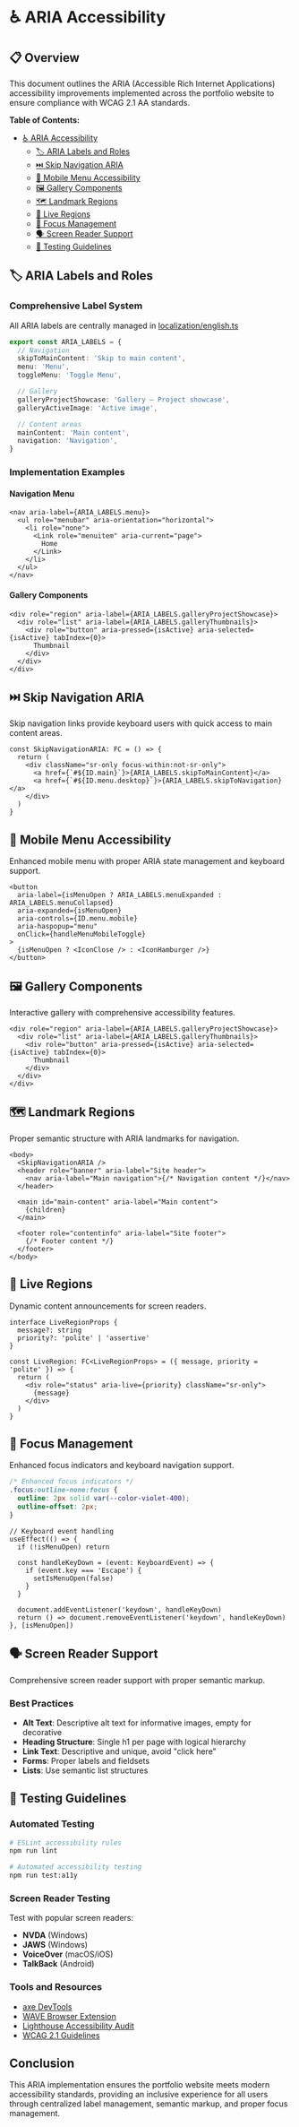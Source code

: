 # ♿ ARIA Accessibility

## 📋 Overview

This document outlines the ARIA (Accessible Rich Internet Applications) accessibility improvements implemented across the portfolio website to ensure compliance with WCAG 2.1 AA standards.

**Table of Contents:**

- [♿ ARIA Accessibility](#-aria-accessibility)
  - [🏷️ ARIA Labels and Roles](#️-aria-labels-and-roles)
  - [⏭️ Skip Navigation ARIA](#️-skip-navigation-aria)
  - [📱 Mobile Menu Accessibility](#-mobile-menu-accessibility)
  - [🖼️ Gallery Components](#️-gallery-components)
  - [🗺️ Landmark Regions](#️-landmark-regions)
  - [📢 Live Regions](#-live-regions)
  - [🎯 Focus Management](#-focus-management)
  - [🗣️ Screen Reader Support](#️-screen-reader-support)
  - [🧪 Testing Guidelines](#-testing-guidelines)

## 🏷️ ARIA Labels and Roles

### Comprehensive Label System

All ARIA labels are centrally managed in [localization/english.ts](../../localization/english.ts)

```typescript
export const ARIA_LABELS = {
  // Navigation
  skipToMainContent: 'Skip to main content',
  menu: 'Menu',
  toggleMenu: 'Toggle Menu',

  // Gallery
  galleryProjectShowcase: 'Gallery — Project showcase',
  galleryActiveImage: 'Active image',

  // Content areas
  mainContent: 'Main content',
  navigation: 'Navigation',
}
```

### Implementation Examples

#### Navigation Menu

```tsx
<nav aria-label={ARIA_LABELS.menu}>
  <ul role="menubar" aria-orientation="horizontal">
    <li role="none">
      <Link role="menuitem" aria-current="page">
        Home
      </Link>
    </li>
  </ul>
</nav>
```

#### Gallery Components

```tsx
<div role="region" aria-label={ARIA_LABELS.galleryProjectShowcase}>
  <div role="list" aria-label={ARIA_LABELS.galleryThumbnails}>
    <div role="button" aria-pressed={isActive} aria-selected={isActive} tabIndex={0}>
      Thumbnail
    </div>
  </div>
</div>
```

## ⏭️ Skip Navigation ARIA

Skip navigation links provide keyboard users with quick access to main content areas.

```tsx
const SkipNavigationARIA: FC = () => {
  return (
    <div className="sr-only focus-within:not-sr-only">
      <a href={`#${ID.main}`}>{ARIA_LABELS.skipToMainContent}</a>
      <a href={`#${ID.menu.desktop}`}>{ARIA_LABELS.skipToNavigation}</a>
    </div>
  )
}
```

## 📱 Mobile Menu Accessibility

Enhanced mobile menu with proper ARIA state management and keyboard support.

```tsx
<button
  aria-label={isMenuOpen ? ARIA_LABELS.menuExpanded : ARIA_LABELS.menuCollapsed}
  aria-expanded={isMenuOpen}
  aria-controls={ID.menu.mobile}
  aria-haspopup="menu"
  onClick={handleMenuMobileToggle}
>
  {isMenuOpen ? <IconClose /> : <IconHamburger />}
</button>
```

## 🖼️ Gallery Components

Interactive gallery with comprehensive accessibility features.

```tsx
<div role="region" aria-label={ARIA_LABELS.galleryProjectShowcase}>
  <div role="list" aria-label={ARIA_LABELS.galleryThumbnails}>
    <div role="button" aria-pressed={isActive} aria-selected={isActive} tabIndex={0}>
      Thumbnail
    </div>
  </div>
</div>
```

## 🗺️ Landmark Regions

Proper semantic structure with ARIA landmarks for navigation.

```tsx
<body>
  <SkipNavigationARIA />
  <header role="banner" aria-label="Site header">
    <nav aria-label="Main navigation">{/* Navigation content */}</nav>
  </header>

  <main id="main-content" aria-label="Main content">
    {children}
  </main>

  <footer role="contentinfo" aria-label="Site footer">
    {/* Footer content */}
  </footer>
</body>
```

## 📢 Live Regions

Dynamic content announcements for screen readers.

```tsx
interface LiveRegionProps {
  message?: string
  priority?: 'polite' | 'assertive'
}

const LiveRegion: FC<LiveRegionProps> = ({ message, priority = 'polite' }) => {
  return (
    <div role="status" aria-live={priority} className="sr-only">
      {message}
    </div>
  )
}
```

## 🎯 Focus Management

Enhanced focus indicators and keyboard navigation support.

```css
/* Enhanced focus indicators */
.focus:outline-none:focus {
  outline: 2px solid var(--color-violet-400);
  outline-offset: 2px;
}
```

```tsx
// Keyboard event handling
useEffect(() => {
  if (!isMenuOpen) return

  const handleKeyDown = (event: KeyboardEvent) => {
    if (event.key === 'Escape') {
      setIsMenuOpen(false)
    }
  }

  document.addEventListener('keydown', handleKeyDown)
  return () => document.removeEventListener('keydown', handleKeyDown)
}, [isMenuOpen])
```

## 🗣️ Screen Reader Support

Comprehensive screen reader support with proper semantic markup.

### Best Practices

- **Alt Text**: Descriptive alt text for informative images, empty for decorative
- **Heading Structure**: Single h1 per page with logical hierarchy
- **Link Text**: Descriptive and unique, avoid "click here"
- **Forms**: Proper labels and fieldsets
- **Lists**: Use semantic list structures

## 🧪 Testing Guidelines

### Automated Testing

```bash
# ESLint accessibility rules
npm run lint

# Automated accessibility testing
npm run test:a11y
```

### Screen Reader Testing

Test with popular screen readers:

- **NVDA** (Windows)
- **JAWS** (Windows)
- **VoiceOver** (macOS/iOS)
- **TalkBack** (Android)

### Tools and Resources

- [axe DevTools](https://www.deque.com/axe/devtools/)
- [WAVE Browser Extension](https://wave.webaim.org/extension/)
- [Lighthouse Accessibility Audit](https://developers.google.com/web/tools/lighthouse)
- [WCAG 2.1 Guidelines](https://www.w3.org/WAI/WCAG21/quickref/)

## Conclusion

This ARIA implementation ensures the portfolio website meets modern accessibility standards, providing an inclusive experience for all users through centralized label management, semantic markup, and proper focus management.
